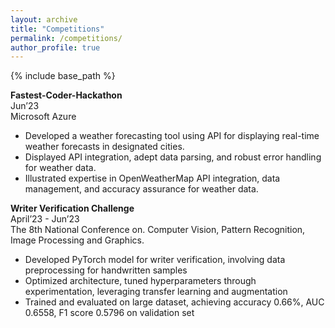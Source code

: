 ```yaml
---
layout: archive
title: "Competitions"
permalink: /competitions/
author_profile: true
---
```


{% include base_path %}

<p><strong>Fastest-Coder-Hackathon</strong><br>
Jun’23<br>
Microsoft Azure</p>
<ul>
  <li>Developed a weather forecasting tool using API for displaying real-time weather forecasts in designated cities.</li>
  <li>Displayed API integration, adept data parsing, and robust error handling for weather data.</li>
  <li>Illustrated expertise in OpenWeatherMap API integration, data management, and accuracy assurance for weather data.</li>
</ul>

<p><strong>Writer Verification Challenge </strong><br>
April’23 - Jun’23<br>
The 8th National Conference on. Computer Vision, Pattern Recognition, Image Processing and Graphics.</p>
<ul>
  <li>Developed PyTorch model for writer verification, involving data preprocessing for handwritten samples</li>
  <li>Optimized architecture, tuned hyperparameters through experimentation, leveraging transfer learning and augmentation</li>
  <li>Trained and evaluated on large dataset, achieving accuracy 0.66%, AUC 0.6558, F1 score 0.5796 on validation set</li>
</ul>
